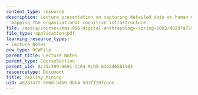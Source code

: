 ```yaml
---
content_type: resource
description: Lecture presentation on capturing detailed data on human networks and
  mapping the organizational cognitive infrastructure.
file: /media/courses/mas-966-digital-anthropology-spring-2003/48287a729e0db4b0dbb45d7ff20fceee_eagle1.pdf
file_type: application/pdf
learning_resource_types:
- Lecture Notes
ocw_type: OCWFile
parent_title: Lecture Notes
parent_type: CourseSection
parent_uid: 8c3dc399-0691-2c64-9c95-63e2d6581983
resourcetype: Document
title: Reality Mining
uid: 48287a72-9e0d-b4b0-dbb4-5d7ff20fceee
---
```

